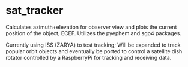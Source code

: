 # sat_tracker
Calculates azimuth+elevation for observer view and plots the current position of the object, ECEF. Utilizes the pyephem and sgp4 packages.

Currently using ISS (ZARYA) to test tracking; Will be expanded to track popular orbit objects and eventually be ported to control a satellite dish rotator controlled by a RaspberryPi for tracking and receiving data.
